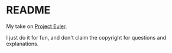 # README

My take on [Project Euler](https://projecteuler.net).

I just do it for fun, and don't claim the copyright for questions and explanations. 

